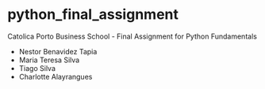 # python_final_assignment
Catolica Porto Business School - Final Assignment for Python Fundamentals

- Nestor Benavidez Tapia
- Maria Teresa Silva
- Tiago Silva
- Charlotte Alayrangues
